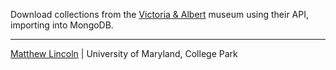 Download collections from the [Victoria & Albert](http://www.vam.ac.uk/api/) museum using their API, importing into MongoDB.

****
[Matthew Lincoln](http://matthewlincoln.net) | University of Maryland, College Park
